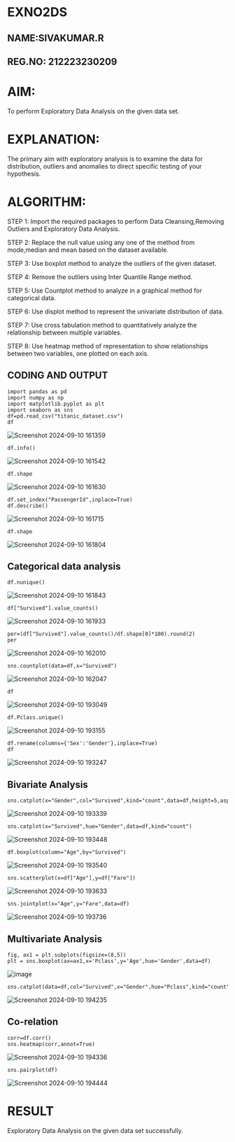 # EXNO2DS

## NAME:SIVAKUMAR.R
## REG.NO: 212223230209

# AIM:
To perform Exploratory Data Analysis on the given data set.
      
# EXPLANATION:
The primary aim with exploratory analysis is to examine the data for distribution, outliers and anomalies to direct specific testing of your hypothesis.
  
# ALGORITHM:
STEP 1: Import the required packages to perform Data Cleansing,Removing Outliers and Exploratory Data Analysis.

STEP 2: Replace the null value using any one of the method from mode,median and mean based on the dataset available.

STEP 3: Use boxplot method to analyze the outliers of the given dataset.

STEP 4: Remove the outliers using Inter Quantile Range method.

STEP 5: Use Countplot method to analyze in a graphical method for categorical data.

STEP 6: Use displot method to represent the univariate distribution of data.

STEP 7: Use cross tabulation method to quantitatively analyze the relationship between multiple variables.

STEP 8: Use heatmap method of representation to show relationships between two variables, one plotted on each axis.

## CODING AND OUTPUT


```
import pandas as pd
import numpy as np
import matplotlib.pyplot as plt
import seaborn as sns 
df=pd.read_csv("titanic_dataset.csv")
df
```
![Screenshot 2024-09-10 161359](https://github.com/user-attachments/assets/a19ac75f-2598-4a78-8028-f51d3d167448)
```
df.info()
```
![Screenshot 2024-09-10 161542](https://github.com/user-attachments/assets/a4cff9be-b822-44d9-b860-b93958c6f46d)
```
df.shape
```
![Screenshot 2024-09-10 161630](https://github.com/user-attachments/assets/1d5d6409-28ad-4170-8c4e-9ca136fbf975)
```
df.set_index("PassengerId",inplace=True)
df.describe()
```
![Screenshot 2024-09-10 161715](https://github.com/user-attachments/assets/7517f446-2232-4354-bacf-3588627c9681)
```
df.shape
```
![Screenshot 2024-09-10 161804](https://github.com/user-attachments/assets/099f3b28-ff0e-4562-bfa6-29ee683d390a)
## Categorical data analysis
```
df.nunique()
```
![Screenshot 2024-09-10 161843](https://github.com/user-attachments/assets/9161a28b-ab1e-44fe-8e83-7d86420102ae)
```
df["Survived"].value_counts()
```
![Screenshot 2024-09-10 161933](https://github.com/user-attachments/assets/079c8360-d6f2-4aae-8b90-fd4f5117d925)
```
per=(df["Survived"].value_counts()/df.shape[0]*100).round(2)
per
```
![Screenshot 2024-09-10 162010](https://github.com/user-attachments/assets/4465d3e3-aa63-4aec-9811-5cdae6578329)
```
sns.countplot(data=df,x="Survived")
```
![Screenshot 2024-09-10 162047](https://github.com/user-attachments/assets/c0cf2836-37f2-4375-8c23-4683bb745434)
```
df
```
![Screenshot 2024-09-10 193049](https://github.com/user-attachments/assets/21973863-d4ef-4d5f-8b3e-b9a8bf6d6ac2)
```
df.Pclass.unique()
```
![Screenshot 2024-09-10 193155](https://github.com/user-attachments/assets/f885d8c6-8853-4b1a-8e78-7f6067cb479c)
```
df.rename(columns={'Sex':'Gender'},inplace=True)
df
```
![Screenshot 2024-09-10 193247](https://github.com/user-attachments/assets/3d3614e7-1832-4802-8fca-d70a86df9369)
## Bivariate Analysis
```
sns.catplot(x="Gender",col="Survived",kind="count",data=df,height=5,aspect=.7)
```
![Screenshot 2024-09-10 193339](https://github.com/user-attachments/assets/c8b44162-3a88-431b-b21f-29b467e3ecbc)
```
sns.catplot(x="Survived",hue="Gender",data=df,kind="count")
```
![Screenshot 2024-09-10 193448](https://github.com/user-attachments/assets/3abf2cac-ad2d-416d-8fa4-b6323a2b08fd)
```
df.boxplot(column="Age",by="Survived")
```
![Screenshot 2024-09-10 193540](https://github.com/user-attachments/assets/42095543-8ea8-44cd-bb87-00896d5d65ae)
```
sns.scatterplot(x=df["Age"],y=df["Fare"])
```
![Screenshot 2024-09-10 193633](https://github.com/user-attachments/assets/be003743-cb0f-40df-b419-167c37da8b0e)
```
sns.jointplot(x="Age",y="Fare",data=df)
```
![Screenshot 2024-09-10 193736](https://github.com/user-attachments/assets/9bc1238d-accf-4719-b6bc-f0d22508491e)
## Multivariate Analysis
```
fig, ax1 = plt.subplots(figsize=(8,5))
plt = sns.boxplot(ax=ax1,x='Pclass',y='Age',hue='Gender',data=df)
```
![image](https://github.com/user-attachments/assets/e8ae7471-ddf7-43f6-a837-e2fe2a51f3f0)
```
sns.catplot(data=df,col="Survived",x="Gender",hue="Pclass",kind="count")

```
![Screenshot 2024-09-10 194235](https://github.com/user-attachments/assets/3342116c-1702-434a-aadd-994dfc55974b)
## Co-relation

```
corr=df.corr()
sns.heatmap(corr,annot=True)
```
![Screenshot 2024-09-10 194336](https://github.com/user-attachments/assets/c2a9c49e-efb9-4232-900a-936c347ab084)
```
sns.pairplot(df)
```
![Screenshot 2024-09-10 194444](https://github.com/user-attachments/assets/c8a2e266-a4d2-4929-b52b-bf8109d5edd4)


# RESULT

Exploratory Data Analysis on the given data set successfully.
